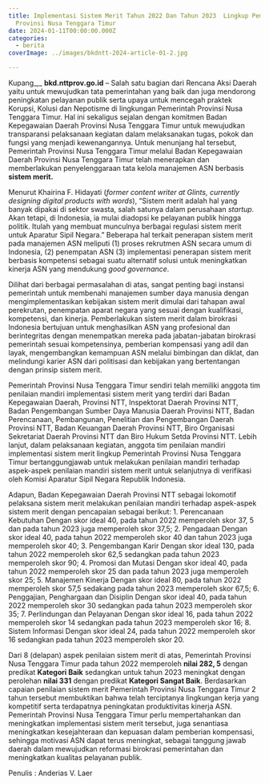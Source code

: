 ```yaml
---
title: Implementasi Sistem Merit Tahun 2022 Dan Tahun 2023  Lingkup Pemerintah
  Provinsi Nusa Tenggara Timur
date: 2024-01-11T00:00:00.000Z
categories:
  - berita
coverImage: ../images/bkdntt-2024-article-01-2.jpg

---
```


Kupang\_,\_ **bkd.nttprov.go.id** *–* Salah satu bagian dari Rencana Aksi Daerah yaitu untuk mewujudkan tata pemerintahan yang baik dan juga mendorong peningkatan pelayanan publik serta upaya untuk mencegah praktek Korupsi, Kolusi dan Nepotisme di lingkungan Pemerintah Provinsi Nusa Tenggara Timur. Hal ini sekaligus sejalan dengan komitmen Badan Kepegawaian Daerah Provinsi Nusa Tenggara Timur untuk mewujudkan transparansi pelaksanaan kegiatan dalam melaksanakan tugas, pokok dan fungsi yang menjadi kewenangannya. Untuk menunjang hal tersebut, Pemerintah Provinsi Nusa Tenggara Timur melalui Badan Kepegawaian Daerah Provinsi Nusa Tenggara Timur telah menerapkan dan memberlakukan penyelenggaraan tata kelola manajemen ASN berbasis **sistem merit.**

Menurut Khairina F. Hidayati (*former content writer at Glints, currently designing digital products with words*), “Sistem merit adalah hal yang banyak dipakai di sektor swasta, salah satunya dalam perusahaan *startup*. Akan tetapi, di Indonesia, ia mulai diadopsi ke pelayanan publik hingga politik. Itulah yang membuat munculnya berbagai regulasi sistem merit untuk Aparatur Sipil Negara.” Beberapa hal terkait penerapan sistem merit pada manajemen ASN meliputi (1) proses rekrutmen ASN secara umum di Indonesia, (2) penempatan ASN (3) implementasi penerapan sistem merit berbasis kompetensi sebagai suatu alternatif solusi untuk meningkatkan kinerja ASN yang mendukung *good governance*.

Dilihat dari berbagai permasalahan di atas, sangat penting bagi instansi pemerintah untuk membenahi manajemen sumber daya manusia dengan mengimplementasikan kebijakan sistem merit dimulai dari tahapan awal perekrutan, penempatan aparat negara yang sesuai dengan kualifikasi, kompetensi, dan kinerja. Pemberlakukan sistem merit dalam birokrasi Indonesia bertujuan untuk menghasilkan ASN yang profesional dan berintegritas dengan menempatkan mereka pada jabatan-jabatan birokrasi pemerintah sesuai kompetensinya, pemberian kompensasi yang adil dan layak, mengembangkan kemampuan ASN melalui bimbingan dan diklat, dan melindungi karier ASN dari politisasi dan kebijakan yang bertentangan dengan prinsip sistem merit.

Pemerintah Provinsi Nusa Tenggara Timur sendiri telah memiliki anggota tim penilaian mandiri implementasi sistem merit yang terdiri dari Badan Kepegawaian Daerah, Provinsi NTT, Inspektorat Daerah Provinsi NTT, Badan Pengembangan Sumber Daya Manusia Daerah Provinsi NTT, Badan Perencanaan, Pembangunan, Penelitian dan Pengembangan Daerah Provinsi NTT, Badan Keuangan Daerah Provinsi NTT, Biro Organisasi Sekretariat Daerah Provinsi NTT dan Biro Hukum Setda Provinsi NTT. Lebih lanjut, dalam pelaksanaan kegiatan, anggota tim penilaian mandiri implementasi sistem merit lingkup Pemerintah Provinsi Nusa Tenggara Timur bertanggungjawab untuk melakukan penilaian mandiri terhadap aspek-aspek penilaian mandiri sistem merit untuk selanjutnya di verifikasi oleh Komisi Aparatur Sipil Negara Republik Indonesia.

Adapun, Badan Kepegawaian Daerah Provinsi NTT sebagai lokomotif pelaksana sistem merit melakukan penilaian mandiri terhadap aspek-aspek sistem merit dengan pencapaian sebagai berikut: 1. Perencanaan Kebutuhan Dengan skor ideal 40, pada tahun 2022 memperoleh skor 37, 5 dan pada tahun 2023 juga memperoleh skor 37,5; 2. Pengadaan Dengan skor ideal 40, pada tahun 2022 memperoleh skor 40 dan tahun 2023 juga memperoleh skor 40; 3. Pengembangan Karir Dengan skor ideal 130, pada tahun 2022 memperoleh skor 62,5 sedangkan pada tahun 2023 memperoleh skor 90; 4. Promosi dan Mutasi Dengan skor ideal 40, pada tahun 2022 memperoleh skor 25 dan pada tahun 2023 juga memperoleh skor 25; 5. Manajemen Kinerja Dengan skor ideal 80, pada tahun 2022 memperoleh skor 57,5 sedakang pada tahun 2023 memperoleh skor 67,5; 6. Penggajian, Penghargaan dan Disiplin Dengan skor ideal 40, pada tahun 2022 memperoleh skor 30 sedangkan pada tahun 2023 memperoleh skor 35; 7. Perlindungan dan Pelayanan Dengan skor ideal 16, pada tahun 2022 memperoleh skor 14 sedangkan pada tahun 2023 memperoleh skor 16; 8. Sistem Informasi Dengan skor ideal 24, pada tahun 2022 memperoleh skor 16 sedangkan pada tahun 2023 memperoleh skor 20.

Dari 8 (delapan) aspek penilaian sistem merit di atas, Pemerintah Provinsi Nusa Tenggara Timur pada tahun 2022 memperoleh **nilai 282, 5** dengan predikat **Kategori Baik** sedangkan untuk tahun 2023 meningkat dengan perolehan **nilai 331** dengan predikat **Kategori Sangat Baik**. Berdasarkan capaian penilaian sistem merit Pemerintah Provinsi Nusa Tenggara Timur 2 tahun tersebut membuktikan bahwa telah terciptanya lingkungan kerja yang kompetitif serta terdapatnya peningkatan produktivitas kinerja ASN. Pemerintah Provinsi Nusa Tenggara Timur perlu mempertahankan dan meningkatkan implementasi sistem merit tersebut, juga senantiasa meningkatkan kesejahteraan dan kepuasan dalam pemberian kompensasi, sehingga motivasi ASN dapat terus meningkat, sebagai tanggung jawab daerah dalam mewujudkan reformasi birokrasi pemerintahan dan meningkatkan kualitas pelayanan publik.

Penulis : Anderias V. Laer
